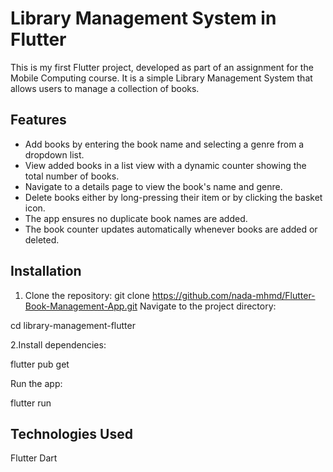 # Library Management System in Flutter

This is my first Flutter project, developed as part of an assignment for the Mobile Computing course. It is a simple Library Management System that allows users to manage a collection of books.

## Features
- Add books by entering the book name and selecting a genre from a dropdown list.
- View added books in a list view with a dynamic counter showing the total number of books.
- Navigate to a details page to view the book's name and genre.
- Delete books either by long-pressing their item or by clicking the basket icon.
- The app ensures no duplicate book names are added.
- The book counter updates automatically whenever books are added or deleted.

## Installation

1. Clone the repository:
   git clone https://github.com/nada-mhmd/Flutter-Book-Management-App.git
Navigate to the project directory:

cd library-management-flutter

2.Install dependencies:

flutter pub get

Run the app:

flutter run


## Technologies Used
Flutter
Dart
